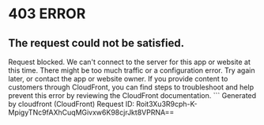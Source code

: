 # 403 ERROR

## The request could not be satisfied.

Request blocked. We can't connect to the server for this app or website at this time. There might be too much traffic or a configuration error. Try again later, or contact the app or website owner. If you provide content to customers through CloudFront, you can find steps to troubleshoot and help prevent this error by reviewing the CloudFront documentation. ```
Generated by cloudfront (CloudFront)
Request ID: Roit3Xu3R9cph-K-MpigyTNc9fAXhCuqMGivxw6K98cjrJkt8VPRNA==

```

